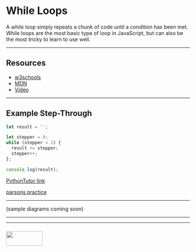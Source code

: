 # While Loops

A while loop simply repeats a chunk of code until a condition has been met.  While loops are the most basic type of loop in JavaScript, but can also be the most tricky to learn to use well.  

___

## Resources

* [w3schools](https://www.w3schools.com/jsref/jsref_while.asp)
* [MDN](https://developer.mozilla.org/en-US/docs/Web/JavaScript/Reference/Statements/while)
* [Video](https://www.youtube.com/watch?v=PpbFyLTtpWI)

___

## Example Step-Through

```js
let result = '';

let stepper = 0;
while (stepper < 2) {
  result += stepper;
  stepper++;
};

console.log(result);
```
[PythonTutor link](https://goo.gl/7MmFcb)

[parsons practice](https://elewa-academy.github.io/parsons/examples-to-study/scope-and-control-flow.html#while-loop)

___

(sample diagrams coming soon)





___
___
### <a href="http://elewa.education/blog" target="_blank"><img src="https://user-images.githubusercontent.com/18554853/34921062-506450ae-f97d-11e7-875f-6feeb26ad72d.png" width="100" height="40"/></a>
